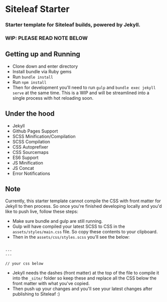 # Siteleaf Starter

### Starter template for Siteleaf builds, powered by Jekyll.

### WIP: PLEASE READ NOTE BELOW

## Getting up and Running
- Clone down and enter directory
- Install bundle via Ruby gems
- Run `bundle install`
- Run `npm install`
- Then for development you'll need to run `gulp` and `bundle exec jekyll serve` at the same time. This is a WIP and will be streamlined into a single process with hot reloading soon.

## Under the hood
- Jekyll
- Github Pages Support
- SCSS Minification/Compilation
- SCSS Compilation
- CSS Autoprefixer
- CSS Sourcemaps
- ES6 Support
- JS Minification
- JS Concat
- Error Notifications

## Note
Currently, this starter template cannot compile the CSS with front matter for Jekyll to then process. So once you're finished developing locally and you'd like to push live, follow these steps:
- Make sure bundle and gulp are still running.
- Gulp will have compiled your latest SCSS to CSS in the `assets/styles/main.css` file. So copy these contents to your clipboard.
- Then in the `assets/css/styles.scss` you'll see the below:
```

---
---

// your css below

```
- Jekyll needs the dashes (front matter) at the top of the file to compile it into the `_site/` folder so keep these and replace all the CSS below the front matter with what you've copied.
- Then push up your changes and you'll see your latest changes after publishing to Siteleaf :)
